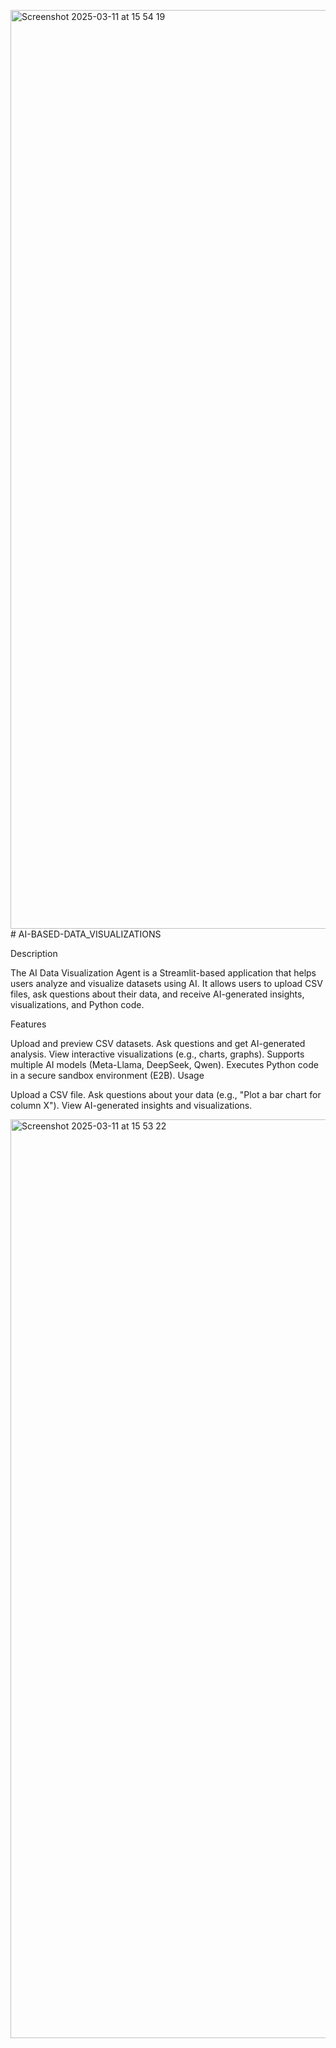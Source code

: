 <img width="1470" alt="Screenshot 2025-03-11 at 15 54 19" src="https://github.com/user-attachments/assets/faa86ee6-328f-4b3e-bfb5-0de7c893ebcf" /># AI-BASED-DATA_VISUALIZATIONS

Description

The AI Data Visualization Agent is a Streamlit-based application that helps users analyze and visualize datasets using AI. It allows users to upload CSV files, ask questions about their data, and receive AI-generated insights, visualizations, and Python code.

Features

Upload and preview CSV datasets.
Ask questions and get AI-generated analysis.
View interactive visualizations (e.g., charts, graphs).
Supports multiple AI models (Meta-Llama, DeepSeek, Qwen).
Executes Python code in a secure sandbox environment (E2B).
Usage

Upload a CSV file.
Ask questions about your data (e.g., "Plot a bar chart for column X").
View AI-generated insights and visualizations.


<img width="1470" alt="Screenshot 2025-03-11 at 15 53 22" src="https://github.com/user-attachments/assets/a426f976-32ca-4017-99e6-54329e5182bd" />


